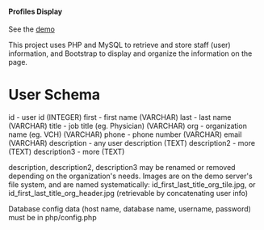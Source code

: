 #### Profiles Display ####

See the [demo](http://webedpm.com/park/profiles/)

This project uses PHP and MySQL to retrieve and store staff (user) information, and Bootstrap to display and organize the information on the page.

# User Schema #
id - user id (INTEGER)
first - first name (VARCHAR)
last - last name (VARCHAR)
title - job title (eg. Physician) (VARCHAR)
org - organization name (eg. VCH) (VARCHAR)
phone - phone number (VARCHAR) 
email (VARCHAR)
description - any user description (TEXT)
description2 - more (TEXT)
description3 - more (TEXT)

description, description2, description3 may be renamed or removed depending on the organization's needs.
Images are on the demo server's file system, and are named systematically: id_first_last_title_org_tile.jpg, or id_first_last_title_org_header.jpg
(retrievable by concatenating user info)

Database config data (host name, database name, username, password) must be in php/config.php
